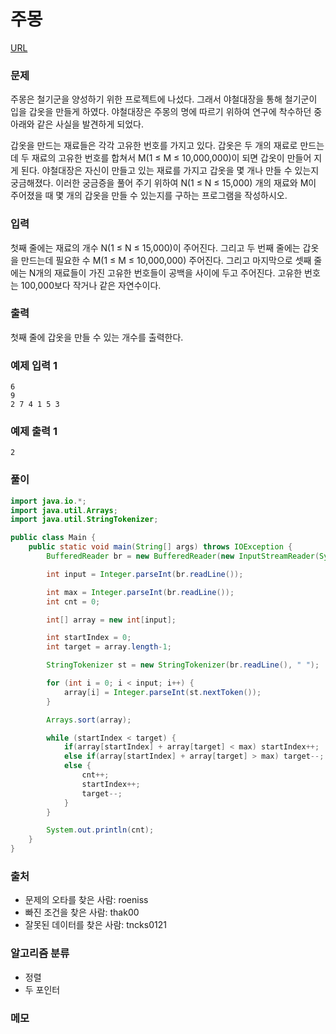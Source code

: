 주몽
=============
[URL](https://www.acmicpc.net/problem/1940)

### 문제
주몽은 철기군을 양성하기 위한 프로젝트에 나섰다. 그래서 야철대장을 통해 철기군이 입을 갑옷을 만들게 하였다. 야철대장은 주몽의 명에 따르기 위하여 연구에 착수하던 중 아래와 같은 사실을 발견하게 되었다.

갑옷을 만드는 재료들은 각각 고유한 번호를 가지고 있다. 갑옷은 두 개의 재료로 만드는데 두 재료의 고유한 번호를 합쳐서 M(1 ≤ M ≤ 10,000,000)이 되면 갑옷이 만들어 지게 된다. 야철대장은 자신이 만들고 있는 재료를 가지고 갑옷을 몇 개나 만들 수 있는지 궁금해졌다. 이러한 궁금증을 풀어 주기 위하여 N(1 ≤ N ≤ 15,000) 개의 재료와 M이 주어졌을 때 몇 개의 갑옷을 만들 수 있는지를 구하는 프로그램을 작성하시오.

### 입력
첫째 줄에는 재료의 개수 N(1 ≤ N ≤ 15,000)이 주어진다. 그리고 두 번째 줄에는 갑옷을 만드는데 필요한 수 M(1 ≤ M ≤ 10,000,000) 주어진다. 그리고 마지막으로 셋째 줄에는 N개의 재료들이 가진 고유한 번호들이 공백을 사이에 두고 주어진다. 고유한 번호는 100,000보다 작거나 같은 자연수이다.

### 출력
첫째 줄에 갑옷을 만들 수 있는 개수를 출력한다.

### 예제 입력 1
```
6
9
2 7 4 1 5 3
```

### 예제 출력 1
```
2
```

### 풀이
```java
import java.io.*;
import java.util.Arrays;
import java.util.StringTokenizer;

public class Main {
    public static void main(String[] args) throws IOException {
        BufferedReader br = new BufferedReader(new InputStreamReader(System.in));

        int input = Integer.parseInt(br.readLine());

        int max = Integer.parseInt(br.readLine());
        int cnt = 0;

        int[] array = new int[input];

        int startIndex = 0;
        int target = array.length-1;

        StringTokenizer st = new StringTokenizer(br.readLine(), " ");

        for (int i = 0; i < input; i++) {
            array[i] = Integer.parseInt(st.nextToken());
        }

        Arrays.sort(array);

        while (startIndex < target) {
            if(array[startIndex] + array[target] < max) startIndex++;
            else if(array[startIndex] + array[target] > max) target--;
            else {
                cnt++;
                startIndex++;
                target--;
            }
        }

        System.out.println(cnt);
    }
}
```

### 출처
- 문제의 오타를 찾은 사람: roeniss
- 빠진 조건을 찾은 사람: thak00
- 잘못된 데이터를 찾은 사람: tncks0121

### 알고리즘 분류
- 정렬
- 두 포인터

### 메모
